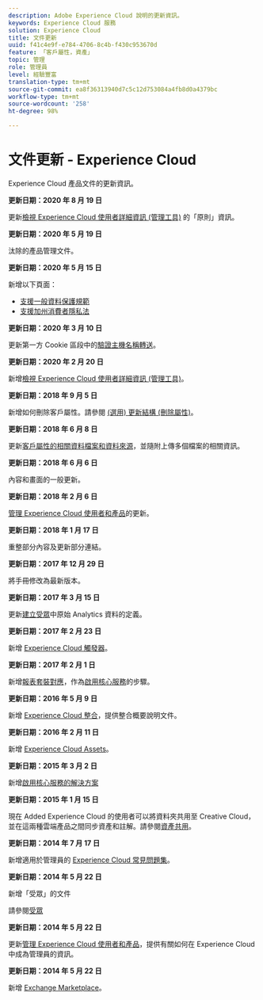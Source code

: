 ```yaml
---
description: Adobe Experience Cloud 說明的更新資訊。
keywords: Experience Cloud 服務
solution: Experience Cloud
title: 文件更新
uuid: f41c4e9f-e784-4706-8c4b-f430c953670d
feature: 「客戶屬性，資產」
topic: 管理
role: 管理員
level: 經驗豐富
translation-type: tm+mt
source-git-commit: ea8f36313940d7c5c12d753084a4fb8d0a4379bc
workflow-type: tm+mt
source-wordcount: '258'
ht-degree: 98%

---
```



# 文件更新 - Experience Cloud

Experience Cloud 產品文件的更新資訊。

**更新日期：2020 年 8 月 19 日**

更新[檢視 Experience Cloud 使用者詳細資訊 (管理工具)](admin-getting-started/admin-tool-experience-cloud.md) 的「原則」資訊。

**更新日期：2020 年 5 月 19 日**

汰除的產品管理文件。

**更新日期：2020 年 5 月 15 日**

新增以下頁面：

* [支援一般資料保護規範](attributes/gdpr.md)
* [支援加州消費者隱私法](attributes/ccpa.md)

**更新日期：2020 年 3 月 10 日**

更新第一方 Cookie 區段中的[驗證主機名稱轉送](cookies/cookies-first-party.md#validate)。

**更新日期：2020 年 2 月 20 日**

新增[檢視 Experience Cloud 使用者詳細資訊 (管理工具)](admin-getting-started/admin-tool-experience-cloud.md)。

**更新日期：2018 年 9 月 5 日**

新增如何刪除客戶屬性。請參閱 [(選用) 更新結構 (刪除屬性)](attributes/t-crs-usecase.md#task_6568898BB7C44A42ABFB86532B89063C)。

**更新日期：2018 年 6 月 8 日**

更新[客戶屬性的相關資料檔案和資料來源](attributes/crs-data-file.md#concept_DE908F362DF24172BFEF48E1797DAF19)，並隨附上傳多個檔案的相關資訊。

**更新日期：2018 年 6 月 6 日**

內容和畫面的一般更新。

**更新日期：2018 年 2 月 6 日**

[管理 Experience Cloud 使用者和產品](admin-getting-started/admin-getting-started.md#topic_3FCB4099640647E3B2411ADBFCE81909)的更新。

**更新日期：2018 年 1 月 17 日**

重整部分內容及更新部分連結。

**更新日期：2017 年 12 月 29 日**

將手冊修改為最新版本。

**更新日期：2017 年 3 月 15 日**

更新[建立受眾](audience-library/t-audience-create.md#task_37F407F58BF9459493BB8E968CDFE737)中原始 Analytics 資料的定義。

**更新日期：2017 年 2 月 23 日**

新增 [Experience Cloud 觸發器](activation/triggers.md#concept_887B30241B3E4DB0A2553B2996E2D4FB)。

**更新日期：2017 年 2 月 1 日**

新增[報表套裝對應](core-services/core-services.md#concept_apg_zq2_rw)，作為[啟用核心服務](core-services/core-services.md#concept_07ED1D5C64234E77976E6D572E78FB9C)的步驟。

**更新日期：2016 年 5 月 9 日**

新增 [Experience Cloud 整合](marketing-cloud-integrations.md#concept_9E6D3E37D1E3452E8CCCFA92AF034F90)，提供整合概要說明文件。

**更新日期：2016 年 2 月 11 日**

新增 [Experience Cloud Assets](experience-cloud-assets/experience-cloud-assets.md#concept_DDA5224C907D4A4F817D795DA0ED64D0)。

**更新日期：2015 年 3 月 2 日**

新增[啟用核心服務的解決方案](core-services/core-services.md#concept_07ED1D5C64234E77976E6D572E78FB9C)

**更新日期：2015 年 1 月 15 日**

現在 Added Experience Cloud 的使用者可以將資料夾共用至 Creative Cloud，並在這兩種雲端產品之間同步資產和註解。請參閱[資產共用](experience-cloud-assets/creative-cloud.md#concept_3E5A34C3459047D5965F900788A9BA68)。

**更新日期：2014 年 7 月 17 日**

新增適用於管理員的 [Experience Cloud 常見問題集](admin-getting-started/faq.md#concept_13219B4E51784577B6FF78AAA203DE91)。

**更新日期：2014 年 5 月 22 日**

新增「受眾」的文件

請參閱[受眾](audience-library/audience-library.md#topic_679810123CAA4E0CA4FA3417FB0100C7)

**更新日期：2014 年 5 月 22 日**

更新[管理 Experience Cloud 使用者和產品](admin-getting-started/admin-getting-started.md#topic_3FCB4099640647E3B2411ADBFCE81909)，提供有關如何在 Experience Cloud 中成為管理員的資訊。

**更新日期：2014 年 5 月 22 日**

新增 [Exchange Marketplace](exchange.md#concept_E07F16F070544B82B56527A845C41D59)。
